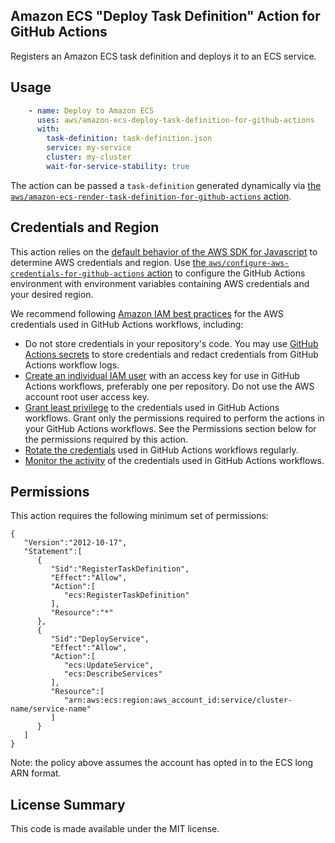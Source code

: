 ## Amazon ECS "Deploy Task Definition" Action for GitHub Actions

Registers an Amazon ECS task definition and deploys it to an ECS service.

## Usage

```yaml
    - name: Deploy to Amazon ECS
      uses: aws/amazon-ecs-deploy-task-definition-for-github-actions
      with:
        task-definition: task-definition.json
        service: my-service
        cluster: my-cluster
        wait-for-service-stability: true
```

The action can be passed a `task-definition` generated dynamically via [the `aws/amazon-ecs-render-task-definition-for-github-actions` action](https://github.com/aws/amazon-ecs-render-task-definition-for-github-actions).

## Credentials and Region

This action relies on the [default behavior of the AWS SDK for Javascript](https://docs.aws.amazon.com/sdk-for-javascript/v2/developer-guide/setting-credentials-node.html) to determine AWS credentials and region.
Use [the `aws/configure-aws-credentials-for-github-actions` action](https://github.com/aws/configure-aws-credentials-for-github-actions) to configure the GitHub Actions environment with environment variables containing AWS credentials and your desired region.

We recommend following [Amazon IAM best practices](https://docs.aws.amazon.com/IAM/latest/UserGuide/best-practices.html) for the AWS credentials used in GitHub Actions workflows, including:
* Do not store credentials in your repository's code.  You may use [GitHub Actions secrets](https://help.github.com/en/github/automating-your-workflow-with-github-actions/virtual-environments-for-github-actions#creating-and-using-secrets-encrypted-variables) to store credentials and redact credentials from GitHub Actions workflow logs.
* [Create an individual IAM user](https://docs.aws.amazon.com/IAM/latest/UserGuide/best-practices.html#create-iam-users) with an access key for use in GitHub Actions workflows, preferably one per repository. Do not use the AWS account root user access key.
* [Grant least privilege](https://docs.aws.amazon.com/IAM/latest/UserGuide/best-practices.html#grant-least-privilege) to the credentials used in GitHub Actions workflows.  Grant only the permissions required to perform the actions in your GitHub Actions workflows.  See the Permissions section below for the permissions required by this action.
* [Rotate the credentials](https://docs.aws.amazon.com/IAM/latest/UserGuide/best-practices.html#rotate-credentials) used in GitHub Actions workflows regularly.
* [Monitor the activity](https://docs.aws.amazon.com/IAM/latest/UserGuide/best-practices.html#keep-a-log) of the credentials used in GitHub Actions workflows.

## Permissions

This action requires the following minimum set of permissions:

```
{
   "Version":"2012-10-17",
   "Statement":[
      {
         "Sid":"RegisterTaskDefinition",
         "Effect":"Allow",
         "Action":[
            "ecs:RegisterTaskDefinition"
         ],
         "Resource":"*"
      },
      {
         "Sid":"DeployService",
         "Effect":"Allow",
         "Action":[
            "ecs:UpdateService",
            "ecs:DescribeServices"
         ],
         "Resource":[
            "arn:aws:ecs:region:aws_account_id:service/cluster-name/service-name"
         ]
      }
   ]
}
```

Note: the policy above assumes the account has opted in to the ECS long ARN format.

## License Summary

This code is made available under the MIT license.
